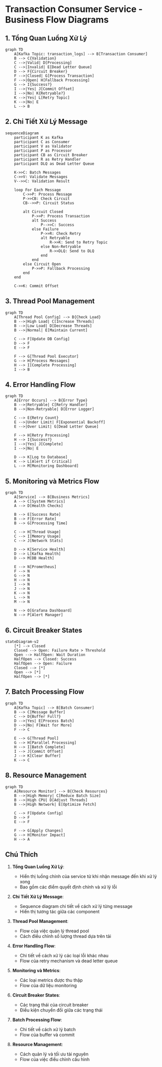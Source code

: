 # Transaction Consumer Service - Business Flow Diagrams

## 1. Tổng Quan Luồng Xử Lý

```mermaid
graph TD
    A[Kafka Topic: transaction_logs] --> B[Transaction Consumer]
    B --> C{Validation}
    C -->|Valid| D[Processing]
    C -->|Invalid| E[Dead Letter Queue]
    D --> F{Circuit Breaker}
    F -->|Closed| G[Process Transaction]
    F -->|Open| H[Fallback Processing]
    G --> I{Success?}
    I -->|Yes| J[Commit Offset]
    I -->|No| K{Retryable?}
    K -->|Yes| L[Retry Topic]
    K -->|No| E
    L --> B
```

## 2. Chi Tiết Xử Lý Message

```mermaid
sequenceDiagram
    participant K as Kafka
    participant C as Consumer
    participant V as Validator
    participant P as Processor
    participant CB as Circuit Breaker
    participant R as Retry Handler
    participant DLQ as Dead Letter Queue

    K->>C: Batch Messages
    C->>V: Validate Messages
    V-->>C: Validation Result
    
    loop For Each Message
        C->>P: Process Message
        P->>CB: Check Circuit
        CB-->>P: Circuit Status
        
        alt Circuit Closed
            P->>P: Process Transaction
            alt Success
                P-->>C: Success
            else Failure
                P->>R: Check Retry
                alt Retryable
                    R->>K: Send to Retry Topic
                else Non-Retryable
                    R->>DLQ: Send to DLQ
                end
            end
        else Circuit Open
            P->>P: Fallback Processing
        end
    end
    
    C->>K: Commit Offset
```

## 3. Thread Pool Management

```mermaid
graph TD
    A[Thread Pool Config] --> B{Check Load}
    B -->|High Load| C[Increase Threads]
    B -->|Low Load| D[Decrease Threads]
    B -->|Normal| E[Maintain Current]
    
    C --> F[Update DB Config]
    D --> F
    E --> F
    
    F --> G[Thread Pool Executor]
    G --> H[Process Messages]
    H --> I[Complete Processing]
    I --> B
```

## 4. Error Handling Flow

```mermaid
graph TD
    A[Error Occurs] --> B{Error Type}
    B -->|Retryable| C[Retry Handler]
    B -->|Non-Retryable| D[Error Logger]
    
    C --> E{Retry Count}
    E -->|Under Limit| F[Exponential Backoff]
    E -->|Over Limit| G[Dead Letter Queue]
    
    F --> H[Retry Processing]
    H --> I{Success?}
    I -->|Yes| J[Complete]
    I -->|No| E
    
    D --> K[Log to Database]
    K --> L[Alert if Critical]
    L --> M[Monitoring Dashboard]
```

## 5. Monitoring và Metrics Flow

```mermaid
graph TD
    A[Service] --> B[Business Metrics]
    A --> C[System Metrics]
    A --> D[Health Checks]
    
    B --> E[Success Rate]
    B --> F[Error Rate]
    B --> G[Processing Time]
    
    C --> H[Thread Usage]
    C --> I[Memory Usage]
    C --> J[Network Stats]
    
    D --> K[Service Health]
    D --> L[Kafka Health]
    D --> M[DB Health]
    
    E --> N[Prometheus]
    F --> N
    G --> N
    H --> N
    I --> N
    J --> N
    K --> N
    L --> N
    M --> N
    
    N --> O[Grafana Dashboard]
    N --> P[Alert Manager]
```

## 6. Circuit Breaker States

```mermaid
stateDiagram-v2
    [*] --> Closed
    Closed --> Open: Failure Rate > Threshold
    Open --> HalfOpen: Wait Duration
    HalfOpen --> Closed: Success
    HalfOpen --> Open: Failure
    Closed --> [*]
    Open --> [*]
    HalfOpen --> [*]
```

## 7. Batch Processing Flow

```mermaid
graph TD
    A[Kafka Topic] --> B[Batch Consumer]
    B --> C[Message Buffer]
    C --> D{Buffer Full?}
    D -->|Yes| E[Process Batch]
    D -->|No| F[Wait for More]
    F --> C
    
    E --> G[Thread Pool]
    G --> H[Parallel Processing]
    H --> I[Batch Complete]
    I --> J[Commit Offset]
    J --> K[Clear Buffer]
    K --> C
```

## 8. Resource Management

```mermaid
graph TD
    A[Resource Monitor] --> B{Check Resources}
    B -->|High Memory| C[Reduce Batch Size]
    B -->|High CPU| D[Adjust Threads]
    B -->|High Network| E[Optimize Fetch]
    
    C --> F[Update Config]
    D --> F
    E --> F
    
    F --> G[Apply Changes]
    G --> H[Monitor Impact]
    H --> A
```

## Chú Thích

1. **Tổng Quan Luồng Xử Lý**:
   - Hiển thị luồng chính của service từ khi nhận message đến khi xử lý xong
   - Bao gồm các điểm quyết định chính và xử lý lỗi

2. **Chi Tiết Xử Lý Message**:
   - Sequence diagram chi tiết về cách xử lý từng message
   - Hiển thị tương tác giữa các component

3. **Thread Pool Management**:
   - Flow của việc quản lý thread pool
   - Cách điều chỉnh số lượng thread dựa trên tải

4. **Error Handling Flow**:
   - Chi tiết về cách xử lý các loại lỗi khác nhau
   - Flow của retry mechanism và dead letter queue

5. **Monitoring và Metrics**:
   - Các loại metrics được thu thập
   - Flow của dữ liệu monitoring

6. **Circuit Breaker States**:
   - Các trạng thái của circuit breaker
   - Điều kiện chuyển đổi giữa các trạng thái

7. **Batch Processing Flow**:
   - Chi tiết về cách xử lý batch
   - Flow của buffer và commit

8. **Resource Management**:
   - Cách quản lý và tối ưu tài nguyên
   - Flow của việc điều chỉnh cấu hình 